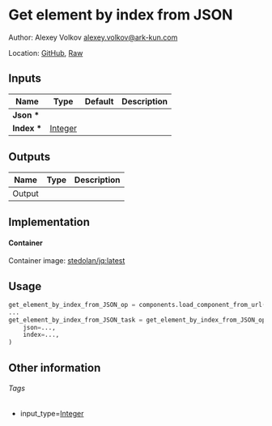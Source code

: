 <!-- BEGIN_GENERATED_CONTENT -->
# Get element by index from JSON

Author: Alexey Volkov <alexey.volkov@ark-kun.com>

Location: [GitHub](https://github.com/Ark-kun/pipeline_components/blob/master/components/json/Get_element_by_index/component.yaml), [Raw](https://raw.githubusercontent.com/Ark-kun/pipeline_components/master/components/json/Get_element_by_index/component.yaml)

## Inputs

|Name|Type|Default|Description|
|-|-|-|-|
|**Json** **\***||||
|**Index** **\***|[Integer]|||

## Outputs

|Name|Type|Description|
|-|-|-|
|Output|||

## Implementation

#### Container

Container image: [stedolan/jq:latest](https://hub.docker.com/r/stedolan/jq)

## Usage

```python
get_element_by_index_from_JSON_op = components.load_component_from_url("https://raw.githubusercontent.com/Ark-kun/pipeline_components/master/components/json/Get_element_by_index/component.yaml")
...
get_element_by_index_from_JSON_task = get_element_by_index_from_JSON_op(
    json=...,
    index=...,
)
```

## Other information

###### Tags

* input_type=[Integer]

[Integer]: https://github.com/Ark-kun/pipeline_components/tree/master/types/Integer
<!-- END_GENERATED_CONTENT -->
